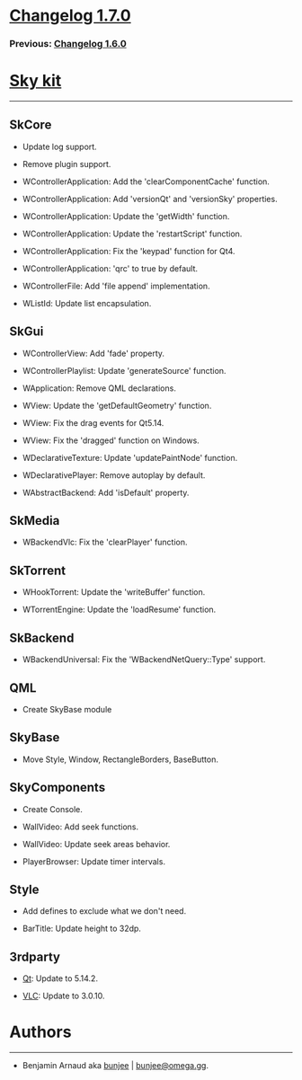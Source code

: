 # [Changelog 1.7.0](http://omega.gg/Sky/changes/1.7.0.html)

### Previous: [Changelog 1.6.0](1.6.0.html)

# [Sky kit](http://omega.gg/Sky)
---

## SkCore

- Update log support.

- Remove plugin support.

- WControllerApplication: Add the 'clearComponentCache' function.

- WControllerApplication: Add 'versionQt' and 'versionSky' properties.

- WControllerApplication: Update the 'getWidth' function.

- WControllerApplication: Update the 'restartScript' function.

- WControllerApplication: Fix the 'keypad' function for Qt4.

- WControllerApplication: 'qrc' to true by default.

- WControllerFile: Add 'file append' implementation.

- WListId: Update list encapsulation.


## SkGui

- WControllerView: Add 'fade' property.

- WControllerPlaylist: Update 'generateSource' function.

- WApplication: Remove QML declarations.

- WView: Update the 'getDefaultGeometry' function.

- WView: Fix the drag events for Qt5.14.

- WView: Fix the 'dragged' function on Windows.

- WDeclarativeTexture: Update 'updatePaintNode' function.

- WDeclarativePlayer: Remove autoplay by default.

- WAbstractBackend: Add 'isDefault' property.


## SkMedia

- WBackendVlc: Fix the 'clearPlayer' function.


## SkTorrent

- WHookTorrent: Update the 'writeBuffer' function.

- WTorrentEngine: Update the 'loadResume' function.


## SkBackend

- WBackendUniversal: Fix the 'WBackendNetQuery::Type' support.


## QML

- Create SkyBase module


## SkyBase

- Move Style, Window, RectangleBorders, BaseButton.


## SkyComponents

- Create Console.

- WallVideo: Add seek functions.

- WallVideo: Update seek areas behavior.

- PlayerBrowser: Update timer intervals.


## Style

- Add defines to exclude what we don't need.

- BarTitle: Update height to 32dp.


## 3rdparty

- [Qt](http://download.qt.io/official_releases/qt): Update to 5.14.2.

- [VLC](http://github.com/videolan/vlc): Update to 3.0.10.


# Authors
---

- Benjamin Arnaud aka [bunjee](http://bunjee.me) | <bunjee@omega.gg>.
